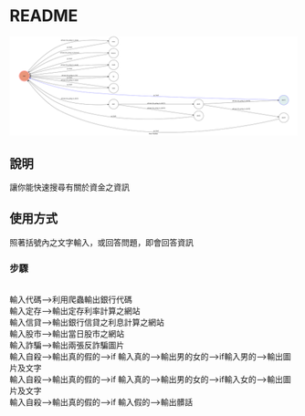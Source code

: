 # README
![](./img/show-fsm.png)

## 說明
讓你能快速搜尋有關於資金之資訊

## 使用方式
照著括號內之文字輸入，或回答問題，即會回答資訊
###  步驟
<br>輸入代碼-->利用爬蟲輸出銀行代碼
<br>輸入定存-->輸出定存利率計算之網站
<br>輸入信貸-->輸出銀行信貸之利息計算之網站
<br>輸入股市-->輸出當日股市之網站
<br>輸入詐騙-->輸出兩張反詐騙圖片
<br>輸入自殺-->輸出真的假的-->if 輸入真的-->輸出男的女的-->if輸入男的-->輸出圖片及文字
<br>輸入自殺-->輸出真的假的-->if 輸入真的-->輸出男的女的-->if輸入女的-->輸出圖片及文字
<br>輸入自殺-->輸出真的假的-->if 輸入假的-->輸出髒話







